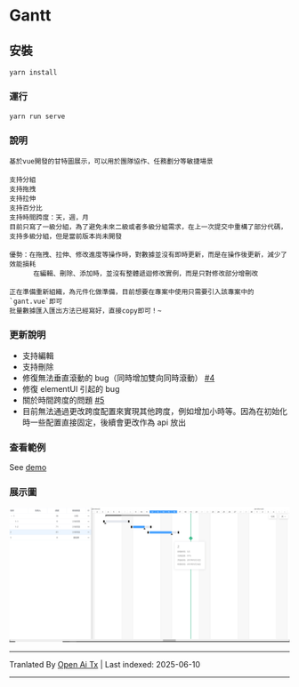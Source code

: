 # Gantt

## 安裝

```
yarn install
```

### 運行

```
yarn run serve
```

### 說明

```
基於vue開發的甘特圖展示，可以用於團隊協作、任務劃分等敏捷場景

支持分組
支持拖拽
支持拉伸
支持百分比
支持時間跨度：天，週，月
目前只寫了一級分組，為了避免未來二級或者多級分組需求，在上一次提交中重構了部分代碼，支持多級分組，但是當前版本尚未開發

優勢：在拖拽、拉伸、修改進度等操作時，對數據並沒有即時更新，而是在操作後更新，減少了效能損耗
      在編輯、刪除、添加時，並沒有整體遞迴修改實例，而是只對修改部分增刪改

正在準備重新組織，為元件化做準備，目前想要在專案中使用只需要引入該專案中的`gant.vue`即可
批量數據匯入匯出方法已經寫好，直接copy即可！~
```

### 更新說明

- 支持編輯
- 支持刪除
- 修復無法垂直滾動的 bug（同時增加雙向同時滾動） [#4](https://github.com/GGBeng1/Gantt/issues/4)
- 修復 elementUI 引起的 bug
- 關於時間跨度的問題 [#5](https://github.com/GGBeng1/Gantt/issues/5)
- 目前無法通過更改跨度配置來實現其他跨度，例如增加小時等。因為在初始化時一些配置直接固定，後續會更改作為 api 放出

### 查看範例

See [demo](https://ggbeng1.github.io/Gantt/#/)

### 展示圖

<img src="https://raw.githubusercontent.com/GGBeng1/Gantt/master/public/demo.png" alt="">


---


Tranlated By [Open Ai Tx](https://github.com/OpenAiTx/OpenAiTx) | Last indexed: 2025-06-10


---